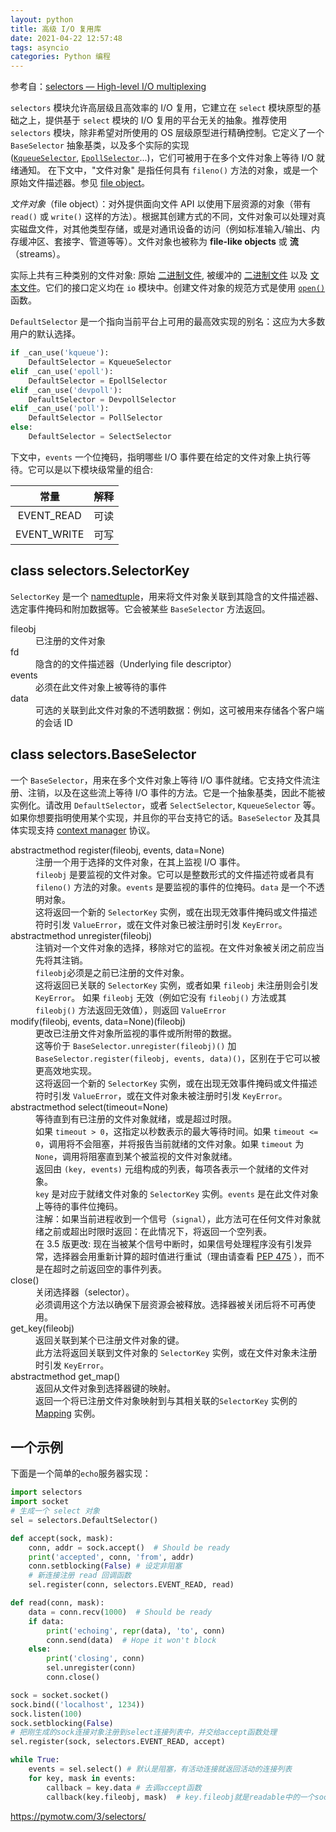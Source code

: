 ```yaml
---
layout: python
title: 高级 I/O 复用库
date: 2021-04-22 12:57:48
tags: asyncio
categories: Python 编程
---
```


参考自：[selectors — High-level I/O multiplexing](https://docs.python.org/3.10/library/selectors.html)

`selectors` 模块允许高层级且高效率的 I/O 复用，它建立在 `select` 模块原型的基础之上，提供基于 `select` 模块的 I/O 复用的平台无关的抽象。推荐使用 `selectors` 模块，除非希望对所使用的 OS 层级原型进行精确控制。它定义了一个 `BaseSelector` 抽象基类，以及多个实际的实现 ([`KqueueSelector`](https://docs.python.org/zh-cn/3.10/library/selectors.html#selectors.KqueueSelector "selectors.KqueueSelector"), [`EpollSelector`](https://docs.python.org/zh-cn/3.10/library/selectors.html#selectors.EpollSelector "selectors.EpollSelector")...)，它们可被用于在多个文件对象上等待 I/O 就绪通知。 在下文中，"文件对象" 是指任何具有 `fileno()` 方法的对象，或是一个原始文件描述器。参见 [file object](https://docs.python.org/3.10/glossary.html#term-file-object)。

<div class="w3-pale-green w3-card w3-padding">

<dfn class="xin-term">文件对象</dfn>（file object）：对外提供面向文件 API 以使用下层资源的对象（带有 <code>read()</code> 或 <code>write()</code> 这样的方法）。根据其创建方式的不同，文件对象可以处理对真实磁盘文件，对其他类型存储，或是对通讯设备的访问（例如标准输入/输出、内存缓冲区、套接字、管道等等）。文件对象也被称为 **file-like objects** 或 **流**（streams）。

实际上共有三种类别的文件对象: 原始 [二进制文件](https://docs.python.org/3.10/glossary.html#term-binary-file), 被缓冲的 [二进制文件](https://docs.python.org/3.10/glossary.html#term-binary-file) 以及 [文本文件](https://docs.python.org/3.10/glossary.html#term-text-file)。它们的接口定义均在 <code>io</code> 模块中。创建文件对象的规范方式是使用 <code>[open()](https://docs.python.org/3.10/library/functions.html#open)</code> 函数。
</div>

`DefaultSelector` 是一个指向当前平台上可用的最高效实现的别名：这应为大多数用户的默认选择。


```python
if _can_use('kqueue'):
    DefaultSelector = KqueueSelector
elif _can_use('epoll'):
    DefaultSelector = EpollSelector
elif _can_use('devpoll'):
    DefaultSelector = DevpollSelector
elif _can_use('poll'):
    DefaultSelector = PollSelector
else:
    DefaultSelector = SelectSelector
```

下文中，`events` 一个位掩码，指明哪些 I/O 事件要在给定的文件对象上执行等待。它可以是以下模块级常量的组合:

常量|解释
:-:|:-:
EVENT_READ|可读
EVENT_WRITE|可写

## class selectors.SelectorKey

`SelectorKey` 是一个 [namedtuple](https://docs.python.org/zh-cn/3.10/library/collections.html#collections.namedtuple)，用来将文件对象关联到其隐含的文件描述器、选定事件掩码和附加数据等。它会被某些 `BaseSelector` 方法返回。

<dl class="w3-pale-yellow w3-card-4 w3-padding">
 <dt class="w3-pale-green w3-card-4">fileobj</dt>
 <dd>已注册的文件对象</dd>
 <dt class="w3-pale-green w3-card-4">fd</dt>
 <dd>隐含的的文件描述器（Underlying file descriptor）</dd>
 <dt class="w3-pale-green w3-card-4">events</dt>
 <dd>必须在此文件对象上被等待的事件</dd>
 <dt class="w3-pale-green w3-card-4">data</dt>
 <dd>可选的关联到此文件对象的不透明数据：例如，这可被用来存储各个客户端的会话 ID</dd>
</dl>

## class selectors.BaseSelector

一个 `BaseSelector`，用来在多个文件对象上等待 I/O 事件就绪。它支持文件流注册、注销，以及在这些流上等待 I/O 事件的方法。它是一个抽象基类，因此不能被实例化。请改用 `DefaultSelector`，或者 `SelectSelector`, `KqueueSelector` 等。如果你想要指明使用某个实现，并且你的平台支持它的话。`BaseSelector` 及其具体实现支持 [context manager](https://docs.python.org/3.10/glossary.html#term-context-manager) 协议。

<dl class="w3-pale-yellow w3-card-4 w3-padding">
 <dt class="w3-pale-green w3-card-4">abstractmethod register(fileobj, events, data=None)</dt>
 <dd>注册一个用于选择的文件对象，在其上监视 I/O 事件。</dd>
 <dd><code>fileobj</code> 是要监视的文件对象。它可以是整数形式的文件描述符或者具有 <code>fileno()</code> 方法的对象。<code>events</code> 是要监视的事件的位掩码。<code>data</code> 是一个不透明对象。</dd>
 <dd>这将返回一个新的 <code>SelectorKey</code> 实例，或在出现无效事件掩码或文件描述符时引发 <code>ValueError</code>，或在文件对象已被注册时引发 <code>KeyError</code>。</dd>

 <dt class="w3-pale-green w3-card-4">abstractmethod unregister(fileobj)</dt>
 <dd>注销对一个文件对象的选择，移除对它的监视。在文件对象被关闭之前应当先将其注销。</dd>
 <dd><code>fileobj</code>必须是之前已注册的文件对象。</dd>
 <dd>这将返回已关联的 <code>SelectorKey</code> 实例，或者如果 <code>fileobj</code> 未注册则会引发 <code>KeyError</code>。 如果 <code>fileobj</code> 无效（例如它没有 <code>fileobj()</code> 方法或其 <code>fileobj()</code> 方法返回无效值），则返回 <code>ValueError</code></dd>
 
 <dt class="w3-pale-green w3-card-4">modify(fileobj, events, data=None)(fileobj)</dt>
 <dd>更改已注册文件对象所监视的事件或所附带的数据。</dd>
 <dd>这等价于 <code>BaseSelector.unregister(fileobj)()</code> 加 <code>BaseSelector.register(fileobj, events, data)()</code>，区别在于它可以被更高效地实现。</dd>
 <dd>这将返回一个新的 <code>SelectorKey</code> 实例，或在出现无效事件掩码或文件描述符时引发 <code>ValueError</code>，或在文件对象未被注册时引发 <code>KeyError</code>。</dd>

 <dt class="w3-pale-green w3-card-4">abstractmethod select(timeout=None)</dt>
 <dd>等待直到有已注册的文件对象就绪，或是超过时限。</dd>
 <dd>如果 <code>timeout > 0</code>，这指定以秒数表示的最大等待时间。如果 <code>timeout <= 0</code>，调用将不会阻塞，并将报告当前就绪的文件对象。如果 <code>timeout</code> 为 <code>None</code>，调用将阻塞直到某个被监视的文件对象就绪。</dd>
 <dd>返回由 <code>(key, events)</code> 元组构成的列表，每项各表示一个就绪的文件对象。</dd>
 <dd><code>key</code> 是对应于就绪文件对象的 <code>SelectorKey</code> 实例。<code>events</code> 是在此文件对象上等待的事件位掩码。</dd>
 <dd class="w3-card-4 w3-light-grey w3-padding"><span class="w3-text-blue">注解</span>：如果当前进程收到一个信号（<code>signal</code>），此方法可在任何文件对象就绪之前或超出时限时返回：在此情况下，将返回一个空列表。<dd>
 <dd>在 3.5 版更改: 现在当被某个信号中断时，如果信号处理程序没有引发异常，选择器会用重新计算的超时值进行重试（理由请查看 <a href="https://www.python.org/dev/peps/pep-0475">PEP 475</a> ），而不是在超时之前返回空的事件列表。</dd>

 <dt class="w3-pale-green w3-card-4">close()</dt>
 <dd>关闭选择器（selector）。</dd>
 <dd>必须调用这个方法以确保下层资源会被释放。选择器被关闭后将不可再使用。</dd>

 <dt class="w3-pale-green w3-card-4">get_key(fileobj)</dt>
 <dd>返回关联到某个已注册文件对象的键。</dd>
 <dd>此方法将返回关联到文件对象的 <code>SelectorKey</code> 实例，或在文件对象未注册时引发 <code>KeyError</code>。</dd>

 <dt class="w3-pale-green w3-card-4">abstractmethod get_map()</dt>
 <dd>返回从文件对象到选择器键的映射。</dd>
 <dd>返回一个将已注册文件对象映射到与其相关联的<code>SelectorKey</code> 实例的 <a href="https://docs.python.org/zh-cn/3.10/library/collections.abc.html#collections.abc.Mapping">Mapping</a> 实例。</dd>
</dl>

## 一个示例

下面是一个简单的`echo`服务器实现：

```python
import selectors
import socket
# 生成一个 select 对象
sel = selectors.DefaultSelector()

def accept(sock, mask):
    conn, addr = sock.accept()  # Should be ready
    print('accepted', conn, 'from', addr)
    conn.setblocking(False) # 设定非阻塞
    # 新连接注册 read 回调函数
    sel.register(conn, selectors.EVENT_READ, read)

def read(conn, mask):
    data = conn.recv(1000)  # Should be ready
    if data:
        print('echoing', repr(data), 'to', conn)
        conn.send(data)  # Hope it won't block
    else:
        print('closing', conn)
        sel.unregister(conn)
        conn.close()

sock = socket.socket()
sock.bind(('localhost', 1234))
sock.listen(100)
sock.setblocking(False)
# 把刚生成的sock连接对象注册到select连接列表中，并交给accept函数处理
sel.register(sock, selectors.EVENT_READ, accept)

while True:
    events = sel.select() # 默认是阻塞，有活动连接就返回活动的连接列表
    for key, mask in events:
        callback = key.data # 去调accept函数
        callback(key.fileobj, mask)  # key.fileobj就是readable中的一个socket连接对象
```

https://pymotw.com/3/selectors/